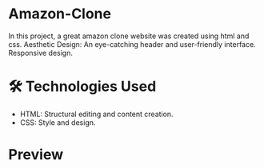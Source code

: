 # Amazon-Clone
In this project, a great amazon clone website was created using html and css. 
Aesthetic Design: An eye-catching header and user-friendly interface.
Responsive design.

# 🛠️ Technologies Used
- HTML: Structural editing and content creation.
- CSS: Style and design.

# Preview



